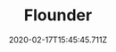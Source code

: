---
templateKey: blog-post
featuredpost: false
date: 2020-02-17T15:45:45.711Z
title: Flounder
description: It lives on the bottom, so both eyes are on top of its head.
note: 
sellPrice: 100
featuredimage: /img/Flounder.png
tags:
  - Beach
  - 6am – 8pm
  - Spring
  - Summer
  - Any
  - Seafoam Pudding
---